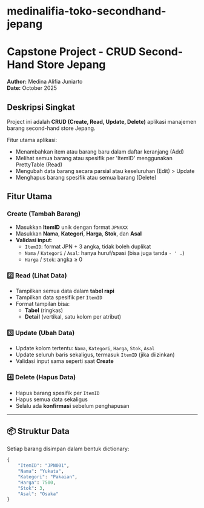 # medinalifia-toko-secondhand-jepang

# Capstone Project - CRUD Second-Hand Store Jepang

**Author:** Medina Alifia Juniarto  
**Date:** October 2025

## Deskripsi Singkat

Project ini adalah **CRUD (Create, Read, Update, Delete)** aplikasi manajemen barang second-hand store Jepang.  

Fitur utama aplikasi:

- Menambahkan item atau barang baru dalam daftar keranjang (Add)
- Melihat semua barang atau spesifik per 'ItemID' menggunakan PrettyTable (Read)
- Mengubah data barang secara parsial atau keseluruhan  (Edit) > Update
- Menghapus barang spesifik atau semua barang  (Delete)

## Fitur Utama

### Create (Tambah Barang)
- Masukkan **ItemID** unik dengan format `JPNXXX`  
- Masukkan **Nama**, **Kategori**, **Harga**, **Stok**, dan **Asal**  
- **Validasi input**:
  - `ItemID`: format JPN + 3 angka, tidak boleh duplikat  
  - `Nama` / `Kategori` / `Asal`: hanya huruf/spasi (bisa juga tanda `- ' .`)  
  - `Harga` / `Stok`: angka ≥ 0  

### 2️⃣ Read (Lihat Data)
- Tampilkan semua data dalam **tabel rapi**  
- Tampilkan data spesifik per `ItemID`  
- Format tampilan bisa:
  - **Tabel** (ringkas)  
  - **Detail** (vertikal, satu kolom per atribut)  

### 3️⃣ Update (Ubah Data)
- Update kolom tertentu: `Nama`, `Kategori`, `Harga`, `Stok`, `Asal`  
- Update seluruh baris sekaligus, termasuk `ItemID` (jika diizinkan)  
- Validasi input sama seperti saat **Create**  

### 4️⃣ Delete (Hapus Data)
- Hapus barang spesifik per `ItemID`  
- Hapus semua data sekaligus  
- Selalu ada **konfirmasi** sebelum penghapusan  

---

## 📦 Struktur Data

Setiap barang disimpan dalam bentuk dictionary:

```python
{
    "ItemID": "JPN001",
    "Nama": "Yukata",
    "Kategori": "Pakaian",
    "Harga": 7500,
    "Stok": 3,
    "Asal": "Osaka"
}
